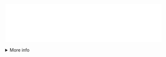 ![Stuart Thomson](https://raw.githubusercontent.com/s-thom/s-thom/master/wave-banner.svg)

<details>
<summary>More info</summary>

## About me

I'm a guy that writes code. Whether anybody uses it or not doesn't really matter.

## This README

The SVG used at the top of this README is based on the version I use on my [personal website](https://sthom.kiwi). It's done in pure SVG using [SMIL](https://developer.mozilla.org/en-US/docs/Web/SVG/SVG_animation_with_SMIL) to control the animation. Each "wave" has a list of variations that it cycles between, and each one's animation cycle is offset slightly so they aren't all stopping/starting at the same time. Waves themselves are generated using a variation on the midpoint displacement algorithm, where new control points are added ahlfway between existing ones. Each iteration of the algorithm also reduces how much each control point contributes to the overall height.

- [CSS Tricks: A Guide to SVG Animations](https://css-tricks.com/guide-svg-animations-smil/)
- [SVG wave animation generator](https://loading.io/background/m-wave/) (the original inspiration for my own implementation)
- Font: [Jost*](https://indestructibletype.com/Jost.html)

</details>
